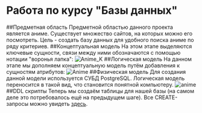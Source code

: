 # Работа по курсу "Базы данных"
##Предметная область
Предметной областью данного проекта является аниме. Существует множество сайтов, на которых можно его посмотреть. Цель - создать базу данных для удобного поиска аниме по ряду критериев.
##Концептуальная модель
На этом этапе выделяются ключевые сущности, связи между ними обозначаются с помощью нотации "воронья лапка":
![Anime_K](https://user-images.githubusercontent.com/55049564/118157664-84cfd480-b423-11eb-8e69-f0237324ccc1.jpg)
##Логическая модель
На данном этапе мы дополняем концептуальную модель путём добавления к сущностям атрибутов:
![Anime](https://user-images.githubusercontent.com/55049564/118159304-88645b00-b425-11eb-8b0e-7a7fad0fe9f5.jpg)
##Физическая модель
Для создания данной модели используется СУБД PostgreSQL. Логическая модель переносится в такой вид, что становится понятной компьютеру.
![anime](https://user-images.githubusercontent.com/55049564/118159486-bb0e5380-b425-11eb-8a2c-21256f622f56.png)
##DDL скрипты
Теперь мы создаём таблицы для нашей базы (на самом деле это потребовалось ещё на предыдущем шаге). Все CREATE-запросы можно увидеть [здесь](https://github.com/KatalinaE/DB2021_anime/tree/main/DDL).
